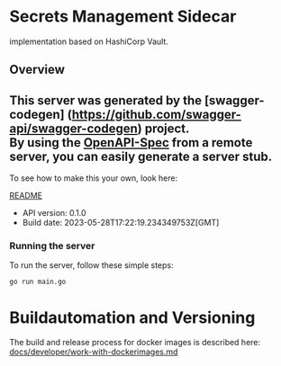 # Secrets Management Sidecar 

implementation based on HashiCorp Vault.

## Overview
This server was generated by the [swagger-codegen]
(https://github.com/swagger-api/swagger-codegen) project.  
By using the [OpenAPI-Spec](https://github.com/OAI/OpenAPI-Specification) from a remote server, you can easily generate a server stub.  
-

To see how to make this your own, look here:

[README](https://github.com/swagger-api/swagger-codegen/blob/master/README.md)

- API version: 0.1.0
- Build date: 2023-05-28T17:22:19.234349753Z[GMT]


### Running the server
To run the server, follow these simple steps:

```
go run main.go
```

# Buildautomation and Versioning

The build and release process for docker images is described here:
[docs/developer/work-with-dockerimages.md](../../../../../docs/developer/work-with-dockerimages.md)


